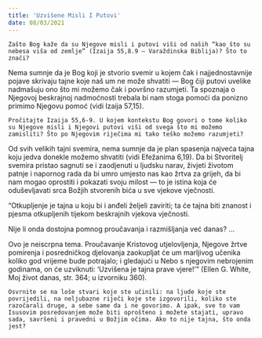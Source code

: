 ```yaml
---
title: 'Uzvišene Misli I Putovi'
date: 08/03/2021
---
```


`Zašto Bog kaže da su Njegove misli i putovi viši od naših “kao što su nebesa viša od zemlje” (Izaija 55,8.9 — Varaždinska Biblija)? Što to znači?`

Nema sumnje da je Bog koji je stvorio svemir u kojem čak i najjednostavnije pojave skrivaju tajne koje naš um ne može shvatiti — Bog čiji putovi uvelike nadmašuju ono što mi možemo čak i površno razumjeti. Ta spoznaja o Njegovoj beskrajnoj nadmoćnosti trebala bi nam stoga pomoći da ponizno primimo Njegovu pomoć (vidi Izaija 57,15).

`Pročitajte Izaija 55,6-9. U kojem kontekstu Bog govori o tome koliko su Njegove misli i Njegovi putovi viši od svega što mi možemo zamisliti? Što po Njegovim riječima mi tako teško možemo razumjeti?`

Od svih velikih tajni svemira, nema sumnje da je plan spasenja najveća tajna koju jedva donekle možemo shvatiti (vidi Efežanima 6,19). Da bi Stvoritelj svemira pristao sagnuti se i zaodjenuti u ljudsku narav, živjeti životom patnje i napornog rada da bi umro umjesto nas kao žrtva za grijeh, da bi nam mogao oprostiti i pokazati svoju milost — to je istina koja će oduševljavati srca Božjih stvorenih bića u sve vjekove vječnosti.

“Otkupljenje je tajna u koju bi i anđeli željeli zaviriti; ta će tajna biti znanost i pjesma otkupljenih tijekom beskrajnih vjekova vječnosti.

Nije li onda dostojna pomnog proučavanja i razmišljanja već danas? …

Ovo je neiscrpna tema. Proučavanje Kristovog utjelovljenja, Njegove žrtve pomirenja i posredničkog djelovanja zaokupljat će um marljivog učenika koliko god vrijeme bude potrajalo; i gledajući u Nebo s njegovim nebrojenim godinama, on će uzviknuti: ‘Uzvišena je tajna prave vjere!’” (Ellen G. White, Moj život danas, str. 364; u izvorniku 360).

`Osvrnite se na loše stvari koje ste učinili: na ljude koje ste povrijedili, na neljubazne riječi koje ste izgovorili, koliko ste razočarali druge, a sebe same da i ne govorimo. A ipak, sve to vam Isusovim posredovanjem može biti oprošteno i možete stajati, upravo sada, savršeni i pravedni u Božjim očima. Ako to nije tajna, što onda jest?`